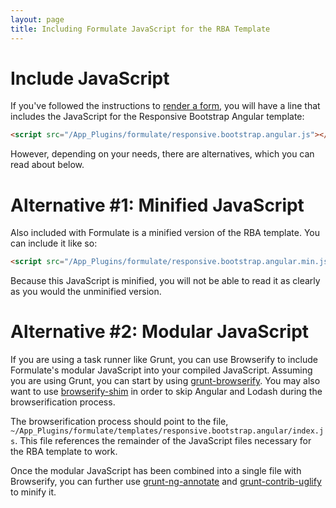 ```yaml
---
layout: page
title: Including Formulate JavaScript for the RBA Template
---
```


# Include JavaScript
If you've followed the instructions to [render a form](/render-form), you will have a line that includes the JavaScript for the Responsive Bootstrap Angular template:

```html
<script src="/App_Plugins/formulate/responsive.bootstrap.angular.js"></script>
```

However, depending on your needs, there are alternatives, which you can read about below.

# Alternative #1: Minified JavaScript

Also included with Formulate is a minified version of the RBA template. You can include it like so:

```html
<script src="/App_Plugins/formulate/responsive.bootstrap.angular.min.js"></script>
```

Because this JavaScript is minified, you will not be able to read it as clearly as you would the unminified version.

# Alternative #2: Modular JavaScript

If you are using a task runner like Grunt, you can use Browserify to include Formulate's modular JavaScript into your compiled JavaScript.
Assuming you are using Grunt, you can start by using [grunt-browserify](https://www.npmjs.com/package/grunt-browserify).
You may also want to use [browserify-shim](https://www.npmjs.com/package/browserify-shim) in order to skip Angular and Lodash during the browserification process.

The browserification process should point to the file, `~/App_Plugins/formulate/templates/responsive.bootstrap.angular/index.js`.
This file references the remainder of the JavaScript files necessary for the RBA template to work.

Once the modular JavaScript has been combined into a single file with Browserify, you can further use
[grunt-ng-annotate](https://www.npmjs.com/package/grunt-ng-annotate) and [grunt-contrib-uglify](https://www.npmjs.com/package/grunt-contrib-uglify)
to minify it.
